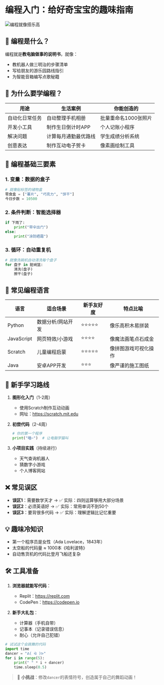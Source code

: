 # 编程入门：给好奇宝宝的趣味指南

![编程就像搭乐高](https://cdn.mengze.vip/gh/YShenZe/Blog-Static-Resource@main/images/323926382_1657788700829_best.jpg) <!-- 建议配积木搭建动图 -->

## 🧩 编程是什么？
编程就是**教电脑做事的说明书**，就像：
- 教机器人做三明治的步骤清单
- 写给朋友的游乐园路线指引
- 为智能音箱编写点歌秘籍

## 🤖 为什么要学编程？
| 用途           | 生活案例                  | 你能创造的                 |
|----------------|--------------------------|--------------------------|
| 自动化日常任务 | 自动整理手机相册          | 批量重命名1000张照片       |
| 开发小工具     | 制作生日倒计时APP         | 个人记账小程序            |
| 解决问题       | 计算每月通勤最优路线      | 学生成绩分析系统          |
| 创意表达       | 制作互动电子贺卡          | 像素画绘制工具            |

## 📝 编程基础三要素
### 1. 变量：数据的盒子
```python
# 就像贴标签的储物盒
零食盒 = ["薯片", "巧克力", "饼干"]  
今日步数 = 10500
```

### 2. 条件判断：智能选择器
```python
if 下雨了:
    print("带伞出门")
else:
    print("涂防晒霜")
```

### 3. 循环：自动重复机
```python
# 就像洗碗机自动清洗每个盘子
for 盘子 in 脏碗篮:
    清洗(盘子)
    擦干(盘子)
```

## 🌈 常见编程语言
| 语言       | 适合场景                 | 新手友好度 | 特点比喻               |
|------------|-------------------------|------------|-----------------------|
| Python     | 数据分析/网站开发        | ⭐⭐⭐⭐⭐    | 像乐高积木易拼装       |
| JavaScript | 网页特效/小游戏          | ⭐⭐⭐⭐      | 像魔法画笔点石成金     |
| Scratch    | 儿童编程启蒙             | ⭐⭐⭐⭐⭐    | 像拼图游戏可视化操作   |
| Java       | 安卓APP开发              | ⭐⭐⭐        | 像严谨的施工图纸       |

## 🚀 新手学习路线
1. **图形化入门**（1-2周）
   - 使用Scratch制作互动动画
   - 网址：https://scratch.mit.edu

2. **初尝代码**（2-4周）
   ```python
   # 你的第一个程序
   print("喵~")  # 让电脑学猫叫
   ```

3. **小项目实践**（持续进行）
   - 天气查询机器人
   - 猜数字小游戏
   - 个人博客网站

## ❌ 常见误区
- **误区1**：需要数学天才 → ✅ 实际：四则运算够用大部分场景
- **误区2**：必须英语好 → ✅ 实际：常用单词不到50个
- **误区3**：要背很多代码 → ✅ 实际：理解逻辑比记忆重要

## 💡 趣味冷知识
- 第一个程序员是女性（Ada Lovelace，1843年）
- 太空船的代码量 ≈ 1000本《哈利波特》
- 自动售货机的代码比登月飞船还复杂

## 🛠️ 工具准备
1. **浏览器就能写代码**：
   - Replit：https://replit.com
   - CodePen：https://codepen.io

2. **新手大礼包**：
   - 计算器（手机自带）
   - 记事本（记录错误信息）
   - 耐心（允许自己犯错）

```python
# 试试这个会跳舞的代码
import time
dancer = "ᕕ( ᐛ )ᕗ"
for i in range(5):
    print(" " * i + dancer)
    time.sleep(0.5)
```

> 🌟 **小挑战**：修改`dancer`的表情符号，创造属于自己的舞蹈动画！